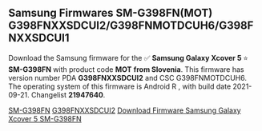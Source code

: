 <h2>Samsung Firmwares SM-G398FN(MOT) G398FNXXSDCUI2/G398FNMOTDCUH6/G398FNXXSDCUI1</h2>
Download the Samsung firmware for the ✅ <strong>Samsung Galaxy Xcover 5 </strong> ⭐ <strong>SM-G398FN</strong> with product code <strong>MOT</strong> <strong> from Slovenia</strong>. This firmware has version number PDA <strong>G398FNXXSDCUI2</strong> and CSC G398FNMOTDCUH6. The operating system of this firmware is Android R , with build date 2021-09-21. Changelist <strong>21947640</strong>.


[SM-G398FN](https://samfirm.shop/samsung/model/SM-G398FN)
[G398FNXXSDCUI2](https://samfirm.shop/samsung/pda/G398FNXXSDCUI2)
[Download Firmware Samsung Galaxy Xcover 5 SM-G398FN](https://samfirm.shop/samsung/firmware/457685)
